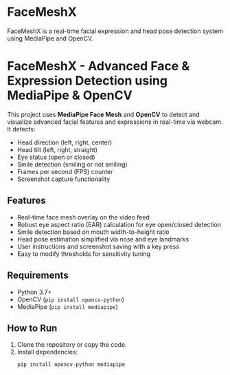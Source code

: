 # FaceMeshX
FaceMeshX is a real-time facial expression and head pose detection system using MediaPipe and OpenCV.


# FaceMeshX - Advanced Face & Expression Detection using MediaPipe & OpenCV

This project uses **MediaPipe Face Mesh** and **OpenCV** to detect and visualize advanced facial features and expressions in real-time via webcam. It detects:

- Head direction (left, right, center)
- Head tilt (left, right, straight)
- Eye status (open or closed)
- Smile detection (smiling or not smiling)
- Frames per second (FPS) counter
- Screenshot capture functionality

## Features

- Real-time face mesh overlay on the video feed
- Robust eye aspect ratio (EAR) calculation for eye open/closed detection
- Smile detection based on mouth width-to-height ratio
- Head pose estimation simplified via nose and eye landmarks
- User instructions and screenshot saving with a key press
- Easy to modify thresholds for sensitivity tuning

## Requirements

- Python 3.7+
- OpenCV (`pip install opencv-python`)
- MediaPipe (`pip install mediapipe`)

## How to Run

1. Clone the repository or copy the code.
2. Install dependencies:
   ```bash
   pip install opencv-python mediapipe
